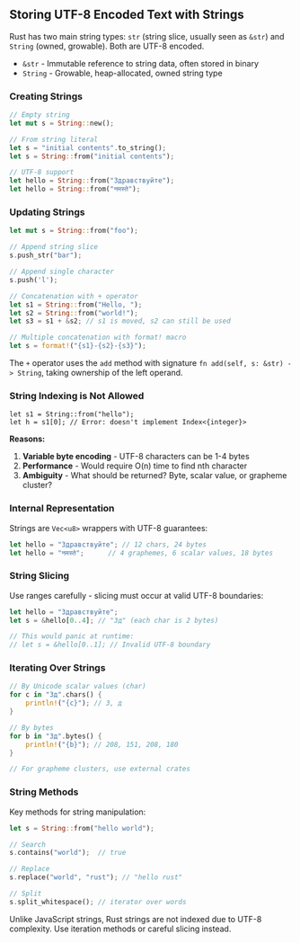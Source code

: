 ## Storing UTF-8 Encoded Text with Strings

Rust has two main string types: `str` (string slice, usually seen as `&str`) and `String` (owned, growable). Both are UTF-8 encoded.

- `&str` - Immutable reference to string data, often stored in binary
- `String` - Growable, heap-allocated, owned string type

### Creating Strings

```rust
// Empty string
let mut s = String::new();

// From string literal
let s = "initial contents".to_string();
let s = String::from("initial contents");

// UTF-8 support
let hello = String::from("Здравствуйте");
let hello = String::from("नमस्ते");
```

### Updating Strings

```rust
let mut s = String::from("foo");

// Append string slice
s.push_str("bar");

// Append single character  
s.push('l');

// Concatenation with + operator
let s1 = String::from("Hello, ");
let s2 = String::from("world!");
let s3 = s1 + &s2; // s1 is moved, s2 can still be used

// Multiple concatenation with format! macro
let s = format!("{s1}-{s2}-{s3}");
```

The `+` operator uses the `add` method with signature `fn add(self, s: &str) -> String`, taking ownership of the left operand.

### String Indexing is Not Allowed

```rust,ignore,does_not_compile
let s1 = String::from("hello");
let h = s1[0]; // Error: doesn't implement Index<{integer}>
```

**Reasons:**
1. **Variable byte encoding** - UTF-8 characters can be 1-4 bytes
2. **Performance** - Would require O(n) time to find nth character
3. **Ambiguity** - What should be returned? Byte, scalar value, or grapheme cluster?

### Internal Representation

Strings are `Vec<u8>` wrappers with UTF-8 guarantees:

```rust
let hello = "Здравствуйте"; // 12 chars, 24 bytes
let hello = "नमस्ते";      // 4 graphemes, 6 scalar values, 18 bytes
```

### String Slicing

Use ranges carefully - slicing must occur at valid UTF-8 boundaries:

```rust
let hello = "Здравствуйте";
let s = &hello[0..4]; // "Зд" (each char is 2 bytes)

// This would panic at runtime:
// let s = &hello[0..1]; // Invalid UTF-8 boundary
```

### Iterating Over Strings

```rust
// By Unicode scalar values (char)
for c in "Зд".chars() {
    println!("{c}"); // З, д
}

// By bytes
for b in "Зд".bytes() {
    println!("{b}"); // 208, 151, 208, 180
}

// For grapheme clusters, use external crates
```

### String Methods

Key methods for string manipulation:

```rust
let s = String::from("hello world");

// Search
s.contains("world");  // true

// Replace
s.replace("world", "rust"); // "hello rust"

// Split
s.split_whitespace(); // iterator over words
```

Unlike JavaScript strings, Rust strings are not indexed due to UTF-8 complexity. Use iteration methods or careful slicing instead.
